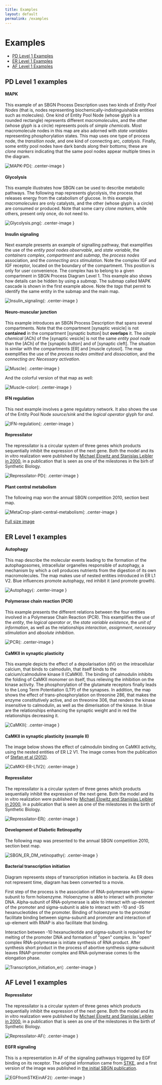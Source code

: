 ```yaml
---
title: Examples
layout: default
permalink: /examples
---
```


# Examples

* [PD Level 1 Examples](#pd-level-1-examples)
* [ER Level 1 Examples](#er-level-1-examples)
* [AF Level 1 Examples](#af-level-1-examples)


## PD Level 1 examples

#### MAPK

This example of an SBGN Process Description uses two kinds of *Entity Pool Nodes* (that is, nodes representing biochemically-indistinguishable entities such as molecules). One kind of Entity Pool Node (whose glyph is a rounded rectangle) represents different *macromolecules*, and the other (whose glyph is a circle) represents pools of *simple chemicals*. Most macromolecule nodes in this map are also adorned with *state variables* representing phosphorylation states. This map uses one type of process node, the *transition node*, and one kind of connecting arc, *catalysis*. Finally, some entity pool nodes have dark bands along their bottoms; these are *clone markers* indicating that the same pool nodes appear multiple times in the diagram.

![MAPK-PD](/sbgn/images/examples/Sample-mapk-pd.png){: .center-image }

#### Glycolysis

This example illustrates how SBGN can be used to describe metabolic pathways. The following map represents glycolysis, the process that releases energy from the catabolism of glucose. In this example, *macromolecules* are only catalysts, and the other (whose glyph is a circle) are consumed or produced. Note that some carry *clone markers*, while others, present only once, do not need to.

![Glycolysis.png](/sbgn/images/examples/WWWglycolysis.png){: .center-image }

#### Insulin signaling

Next example presents an example of signalling pathway, that examplifies the use of the *entity pool nodes* *observable*, and *state variable*, the *containers* *complex*, *compartment* and *submap*, the *process nodes* association, and the *connecting arcs* *stimulation*. Note the complex IGF and IGF receptor, located on the boundary of the compartment. This position is only for user convenience. The complex has to belong to a given compartment in SBGN Process Diagram Level 1. This example also shows how details can be hidden by using a *submap*. The submap called MAPK cascade is shown in the first example above. Note the *tags* that permit to identify the same entity in the submap and the main map.

![Insulin_signaling](/sbgn/images/examples/WWWinsulin.png){: .center-image }

#### Neuro-muscular junction

This example introduces an SBGN Process Description that spans several compartments. Note that the compartment \[synaptic vesicle\] is not **contained** in the compartment \[synaptic button\] but **overlaps** it. The *simple chemical* \[ACh\] of the \[synaptic vesicle\] is not the same *entity pool node* than the \[ACh\] of the \[synaptic button\] and of \[synaptic cleft\]. The situation is similar with the compartments \[ER\] and \[muscle cytosol\]. The map exemplifies the use of the *process nodes* *omitted* and *dissociation*, and the *connecting arc* *Necessary activation*.

![Muscle](/sbgn/images/examples/WWWmuscle.png){: .center-image }


And the colorful version of that map as well:

![Muscle-color](/sbgn/images/examples/WWWmuscle-color.png){: .center-image }

#### IFN regulation

This next example involves a gene regulatory network. It also shows the use of the Entity Pool Node *source/sink* and the *logical operator* glyph for *and*.

![IFN-regulation](/sbgn/images/examples/Sample-ifn-gene.png){: .center-image }

#### Repressilator

The repressilator is a circular system of three genes which products sequentially inhibit the expression of the next gene. Both the model and its in vitro realization were published by [Michael Elowitz and Stanislas Leibler in 2000](http://www.ncbi.nlm.nih.gov/pubmed/10659856), in a publication that is seen as one of the milestones in the birh of Synthetic Biology.

![Repressilator-PD](/sbgn/images/examples/Repressilator.png){: .center-image }

#### Plant central metabolism

The following map won the annual SBGN competition 2010, section best map.

![MetaCrop-plant-central-metabolism](/sbgn/images/examples/MetaCrop-plant-central-metabolism-small.png){: .center-image }

[Full size image](https://raw.githubusercontent.com/sbgn/sbgn/gh-pages/images/examples/MetaCrop-plant-central-metabolism.png)

## ER Level 1 examples

#### Autophagy

This map describe the molecular events leading to the formation of the autophagosomes, intracellular organelles responsible of autophagy, a mechanism by which a cell produces nutrients from the digestion of its own macromolecules. The map makes use of nested entities introduced in ER L1 V2. Blue influences promote autophagy, red inhibit it (and promote growth).

![Autophagy](/sbgn/images/examples/Autophagy.png){: .center-image }

#### Polymerase chain reaction (PCR)

This example presents the different relations between the four entities involved in a Polymerase Chain Reaction (PCR). This examplifies the use of the *entity*, the *logical operator* *or*, the *state variable* *existence*, the *unit of information*, as well as the relationships *interaction*, *assignment*, *necessary stimulation* and *absolute inhibition*.

![PCR](/sbgn/images/examples/PCR-small.png){: .center-image }

#### CaMKII in synaptic plasticity

This example depicts the effect of a depolarisation (dV) on the intracellular calcium, that binds to calmodulin, that itself binds to the calcium/calmoduline kinase II (CaMKII). The binding of calmodulin inhibits the folding of CaMKII monomer on itself, thus relieving the inhibition on the kinase activity. The phosphorylation of the glutamate receptors finally leads to the Long Term Potentiation (LTP) of the synapses. In addition, the map shows the effect of trans-phosphorylation on threonine 286, that makes the enzyme constitutively active, and on threonine 306, that renders the kinase insensitive to calmodulin, as well as the dimerisation of the kinase. In blue are the relationships enhancing the synaptic weight and in red the relationships decreasing it.

![CaMKII](/sbgn/images/examples/CaMKII.png){: .center-image }

#### CaMKII in synaptic plasticity (example II)

The image below shows the effect of calmodulin binding on CaMKII activity, using the nested entities of ER L2 V1. The image comes from the publication of [Stefan et al (2012)](http://identifiers.org/pubmed/22279535).

![CaMKII-ER-L1V2](/sbgn/images/examples/CaMKII-ER-L1V2.png){: .center-image }

#### Repressilator

The repressilator is a circular system of three genes which products sequentially inhibit the expression of the next gene. Both the model and its in vitro realization were published by [Michael Elowitz and Stanislas Leibler in 2000](http://www.ncbi.nlm.nih.gov/pubmed/10659856), in a publication that is seen as one of the milestones in the birth of Synthetic Biology.

![Repressilator-ER](/sbgn/images/examples/Repressilator-ER.png){: .center-image }

#### Development of Diabetic Retinopathy

The following map was presented to the annual SBGN competition 2010, section best map.

![SBGN_ER_DM_retinopathy](/sbgn/images/examples/SBGN_ER_DM_retinopathy_v13_3-small.png){: .center-image }


#### Bacterial transcription initiation

Diagram represents steps of transcription initiation in bacteria. As ER does not represent time, diagram has been converted to a movie.

First step of the process is the association of RNA-polymerase with sigma-subunit to form holoenzyme. Holoenzyme is able to interact with promoter DNA. Alpha-subunit of RNA-polymerase is able to interact with up-element of the promoter and sigma-subunit is able to interact with -10 and -35 hexanucleotides of the promoter. Binding of holoenzyme to the promoter facilitate binding between sigma-subunit and promoter and interaction of up-element with RNAP is also facilitate that binding.

Interaction between -10 hexanucleotide and sigma-subunit is required for melting of the promoter DNA and formation of "open" complex. In "open" complex RNA-polymerase is initiate synthesis of RNA product. After synthesis short product in the process of abortive synthesis sigma-subunit leaves RNAP-promoter complex and RNA-polymerase comes to the elongation phase.

![Transcription_initiation_er](/sbgn/images/examples/Transcription_initiation_er.gif){: .center-image }

## AF Level 1 examples

#### Repressilator

The repressilator is a circular system of three genes which products sequentially inhibit the expression of the next gene. Both the model and its in vitro realization were published by [Michael Elowitz and Stanislas Leibler in 2000](http://www.ncbi.nlm.nih.gov/pubmed/10659856), in a publication that is seen as one of the milestones in the birth of Synthetic Biology.

![Repressilator-AF](/sbgn/images/examples/Repressilator-AF.png){: .center-image }

#### EGFR signaling

This is a representation in AF of the signaling pathways triggered by EGF binding on its receptor. The original information came from [STKE](http://stke.sciencemag.org/cgi/cm/stkecm;CMP_14987), and a first version of the image was published in [the initial SBGN publication](http://identifiers.org/pubmed/19668183).


![EGFfromSTKEinAF2](/sbgn/images/examples/EGFfromSTKEinAF2.png){: .center-image }
